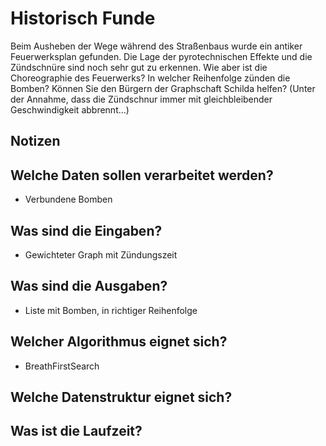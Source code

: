# Historisch Funde

Beim Ausheben der Wege während des Straßenbaus wurde ein antiker Feuerwerksplan
gefunden. Die Lage der pyrotechnischen Effekte und die Zündschnüre sind noch sehr gut zu
erkennen.
Wie aber ist die Choreographie des Feuerwerks? In welcher Reihenfolge zünden die Bomben?
Können Sie den Bürgern der Graphschaft Schilda helfen? (Unter der Annahme, dass die
Zündschnur immer mit gleichbleibender Geschwindigkeit abbrennt…)


## Notizen

## Welche Daten sollen verarbeitet werden?

- Verbundene Bomben

## Was sind die Eingaben?

- Gewichteter Graph mit Zündungszeit

## Was sind die Ausgaben?

- Liste mit Bomben, in richtiger Reihenfolge

## Welcher Algorithmus eignet sich?

- BreathFirstSearch

## Welche Datenstruktur eignet sich?



## Was ist die Laufzeit?


